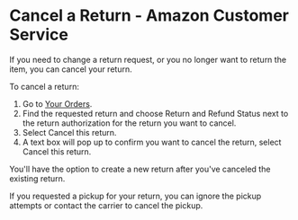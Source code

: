 # Cancel a Return - Amazon Customer Service
If you need to change a return request, or you no longer want to return the item, you can cancel your return.

To cancel a return:

1.  Go to [Your Orders](https://www.amazon.com/yourorders).
2.  Find the requested return and choose Return and Refund Status next to the return authorization for the return you want to cancel.
3.  Select Cancel this return.
4.  A text box will pop up to confirm you want to cancel the return, select Cancel this return.

You'll have the option to create a new return after you've canceled the existing return.

If you requested a pickup for your return, you can ignore the pickup attempts or contact the carrier to cancel the pickup.
